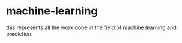 machine-learning
================

this represents all the work done in the field of machine learning and prediction.
